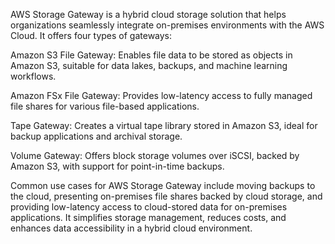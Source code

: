 AWS Storage Gateway is a hybrid cloud storage solution that helps organizations seamlessly integrate on-premises environments with the AWS Cloud. It offers four types of gateways:

Amazon S3 File Gateway: Enables file data to be stored as objects in Amazon S3, suitable for data lakes, backups, and machine learning workflows.

Amazon FSx File Gateway: Provides low-latency access to fully managed file shares for various file-based applications.

Tape Gateway: Creates a virtual tape library stored in Amazon S3, ideal for backup applications and archival storage.

Volume Gateway: Offers block storage volumes over iSCSI, backed by Amazon S3, with support for point-in-time backups.

Common use cases for AWS Storage Gateway include moving backups to the cloud, presenting on-premises file shares backed by cloud storage, and providing low-latency access to cloud-stored data for on-premises applications. It simplifies storage management, reduces costs, and enhances data accessibility in a hybrid cloud environment.

